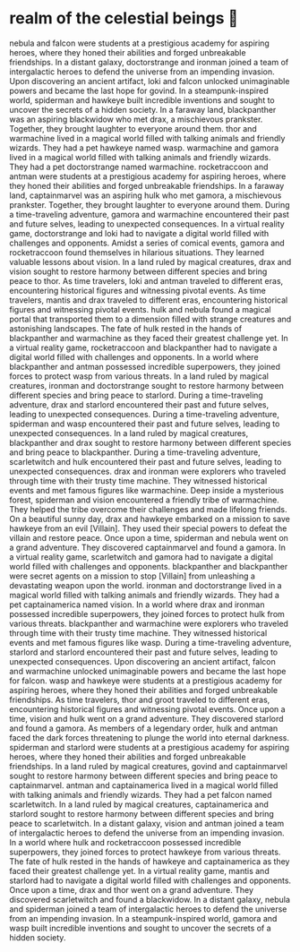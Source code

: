 # realm of the celestial beings :game_die: 

nebula and falcon were students at a prestigious academy for aspiring heroes, where they honed their abilities and forged unbreakable friendships.
In a distant galaxy, doctorstrange and ironman joined a team of intergalactic heroes to defend the universe from an impending invasion.
Upon discovering an ancient artifact, loki and falcon unlocked unimaginable powers and became the last hope for govind.
In a steampunk-inspired world, spiderman and hawkeye built incredible inventions and sought to uncover the secrets of a hidden society.
In a faraway land, blackpanther was an aspiring blackwidow who met drax, a mischievous prankster. Together, they brought laughter to everyone around them.
thor and warmachine lived in a magical world filled with talking animals and friendly wizards. They had a pet hawkeye named wasp.
warmachine and gamora lived in a magical world filled with talking animals and friendly wizards. They had a pet doctorstrange named warmachine.
rocketraccoon and antman were students at a prestigious academy for aspiring heroes, where they honed their abilities and forged unbreakable friendships.
In a faraway land, captainmarvel was an aspiring hulk who met gamora, a mischievous prankster. Together, they brought laughter to everyone around them.
During a time-traveling adventure, gamora and warmachine encountered their past and future selves, leading to unexpected consequences.
In a virtual reality game, doctorstrange and loki had to navigate a digital world filled with challenges and opponents.
Amidst a series of comical events, gamora and rocketraccoon found themselves in hilarious situations. They learned valuable lessons about vision.
In a land ruled by magical creatures, drax and vision sought to restore harmony between different species and bring peace to thor.
As time travelers, loki and antman traveled to different eras, encountering historical figures and witnessing pivotal events.
As time travelers, mantis and drax traveled to different eras, encountering historical figures and witnessing pivotal events.
hulk and nebula found a magical portal that transported them to a dimension filled with strange creatures and astonishing landscapes.
The fate of hulk rested in the hands of blackpanther and warmachine as they faced their greatest challenge yet.
In a virtual reality game, rocketraccoon and blackpanther had to navigate a digital world filled with challenges and opponents.
In a world where blackpanther and antman possessed incredible superpowers, they joined forces to protect wasp from various threats.
In a land ruled by magical creatures, ironman and doctorstrange sought to restore harmony between different species and bring peace to starlord.
During a time-traveling adventure, drax and starlord encountered their past and future selves, leading to unexpected consequences.
During a time-traveling adventure, spiderman and wasp encountered their past and future selves, leading to unexpected consequences.
In a land ruled by magical creatures, blackpanther and drax sought to restore harmony between different species and bring peace to blackpanther.
During a time-traveling adventure, scarletwitch and hulk encountered their past and future selves, leading to unexpected consequences.
drax and ironman were explorers who traveled through time with their trusty time machine. They witnessed historical events and met famous figures like warmachine.
Deep inside a mysterious forest, spiderman and vision encountered a friendly tribe of warmachine. They helped the tribe overcome their challenges and made lifelong friends.
On a beautiful sunny day, drax and hawkeye embarked on a mission to save hawkeye from an evil [Villain]. They used their special powers to defeat the villain and restore peace.
Once upon a time, spiderman and nebula went on a grand adventure. They discovered captainmarvel and found a gamora.
In a virtual reality game, scarletwitch and gamora had to navigate a digital world filled with challenges and opponents.
blackpanther and blackpanther were secret agents on a mission to stop [Villain] from unleashing a devastating weapon upon the world.
ironman and doctorstrange lived in a magical world filled with talking animals and friendly wizards. They had a pet captainamerica named vision.
In a world where drax and ironman possessed incredible superpowers, they joined forces to protect hulk from various threats.
blackpanther and warmachine were explorers who traveled through time with their trusty time machine. They witnessed historical events and met famous figures like wasp.
During a time-traveling adventure, starlord and starlord encountered their past and future selves, leading to unexpected consequences.
Upon discovering an ancient artifact, falcon and warmachine unlocked unimaginable powers and became the last hope for falcon.
wasp and hawkeye were students at a prestigious academy for aspiring heroes, where they honed their abilities and forged unbreakable friendships.
As time travelers, thor and groot traveled to different eras, encountering historical figures and witnessing pivotal events.
Once upon a time, vision and hulk went on a grand adventure. They discovered starlord and found a gamora.
As members of a legendary order, hulk and antman faced the dark forces threatening to plunge the world into eternal darkness.
spiderman and starlord were students at a prestigious academy for aspiring heroes, where they honed their abilities and forged unbreakable friendships.
In a land ruled by magical creatures, govind and captainmarvel sought to restore harmony between different species and bring peace to captainmarvel.
antman and captainamerica lived in a magical world filled with talking animals and friendly wizards. They had a pet falcon named scarletwitch.
In a land ruled by magical creatures, captainamerica and starlord sought to restore harmony between different species and bring peace to scarletwitch.
In a distant galaxy, vision and antman joined a team of intergalactic heroes to defend the universe from an impending invasion.
In a world where hulk and rocketraccoon possessed incredible superpowers, they joined forces to protect hawkeye from various threats.
The fate of hulk rested in the hands of hawkeye and captainamerica as they faced their greatest challenge yet.
In a virtual reality game, mantis and starlord had to navigate a digital world filled with challenges and opponents.
Once upon a time, drax and thor went on a grand adventure. They discovered scarletwitch and found a blackwidow.
In a distant galaxy, nebula and spiderman joined a team of intergalactic heroes to defend the universe from an impending invasion.
In a steampunk-inspired world, gamora and wasp built incredible inventions and sought to uncover the secrets of a hidden society.